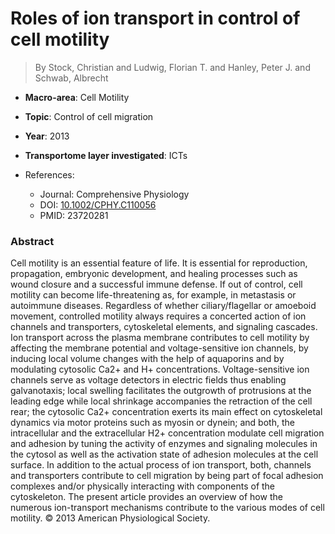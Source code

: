 # Roles of ion transport in control of cell motility

> By Stock, Christian and Ludwig, Florian T. and Hanley, Peter J. and Schwab, Albrecht

- **Macro-area**: Cell Motility
- **Topic**: Control of cell migration
- **Year**: 2013
- **Transportome layer investigated**: ICTs

- References:
  - Journal: Comprehensive Physiology
  - DOI: [10.1002/CPHY.C110056](https://doi.org/10.1002/CPHY.C110056)
  - PMID: 23720281

### Abstract

Cell motility is an essential feature of life. It is essential for reproduction, propagation, embryonic development, and healing processes such as wound closure and a successful immune defense. If out of control, cell motility can become life-threatening as, for example, in metastasis or autoimmune diseases. Regardless of whether ciliary/flagellar or amoeboid movement, controlled motility always requires a concerted action of ion channels and transporters, cytoskeletal elements, and signaling cascades. Ion transport across the plasma membrane contributes to cell motility by affecting the membrane potential and voltage-sensitive ion channels, by inducing local volume changes with the help of aquaporins and by modulating cytosolic Ca2+ and H+ concentrations. Voltage-sensitive ion channels serve as voltage detectors in electric fields thus enabling galvanotaxis; local swelling facilitates the outgrowth of protrusions at the leading edge while local shrinkage accompanies the retraction of the cell rear; the cytosolic Ca2+ concentration exerts its main effect on cytoskeletal dynamics via motor proteins such as myosin or dynein; and both, the intracellular and the extracellular H2+ concentration modulate cell migration and adhesion by tuning the activity of enzymes and signaling molecules in the cytosol as well as the activation state of adhesion molecules at the cell surface. In addition to the actual process of ion transport, both, channels and transporters contribute to cell migration by being part of focal adhesion complexes and/or physically interacting with components of the cytoskeleton. The present article provides an overview of how the numerous ion-transport mechanisms contribute to the various modes of cell motility. © 2013 American Physiological Society.
